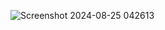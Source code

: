 ![Screenshot 2024-08-25 042613](https://github.com/user-attachments/assets/e66f619c-a01f-48c8-8224-1af47f000176)

